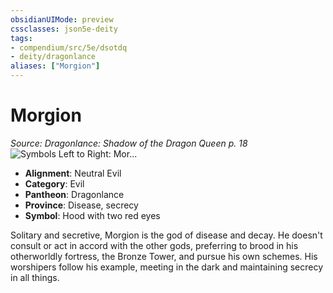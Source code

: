 ```yaml
---
obsidianUIMode: preview
cssclasses: json5e-deity
tags:
- compendium/src/5e/dsotdq
- deity/dragonlance
aliases: ["Morgion"]
---
```

# Morgion
*Source: Dragonlance: Shadow of the Dragon Queen p. 18* 
![Symbols Left to Right: Mor...](/2-Mechanics/CLI/deities/img/dsotdq-017-00-040-o-evil-trio.webp#symbol "Symbols Left to Right: Morgion, Nuitari, and Sargonnas")

- **Alignment**: Neutral Evil
- **Category**: Evil
- **Pantheon**: Dragonlance
- **Province**: Disease, secrecy
- **Symbol**: Hood with two red eyes

Solitary and secretive, Morgion is the god of disease and decay. He doesn't consult or act in accord with the other gods, preferring to brood in his otherworldly fortress, the Bronze Tower, and pursue his own schemes. His worshipers follow his example, meeting in the dark and maintaining secrecy in all things.